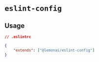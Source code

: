 # `eslint-config`

## Usage

```json
// .eslintrc

{
    "extends": ["@lemonai/eslint-config"]
}

```
